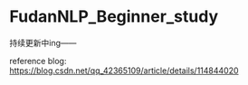 # FudanNLP_Beginner_study

持续更新中ing——


reference blog: https://blog.csdn.net/qq_42365109/article/details/114844020
